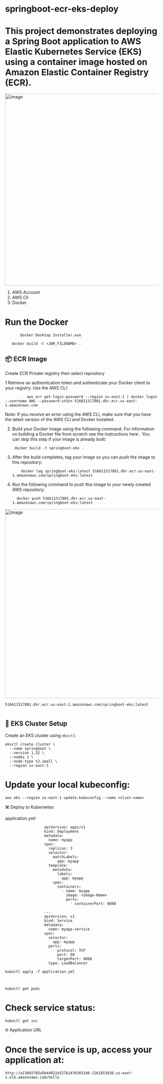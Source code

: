 # springboot-ecr-eks-deploy
# This project demonstrates deploying a Spring Boot application to AWS Elastic Kubernetes Service (EKS) using a container image hosted on Amazon Elastic Container Registry (ECR).


<img width="1215" height="632" alt="image" src="https://github.com/user-attachments/assets/0fd3d2e6-ed83-4c67-8538-fcfdb9ccbc93" />

1. AWS Account
2. AWS ClI
3. Docker

# Run the Docker
           Docker Desktop Installer.exe

       docker build -t <JAR_FILENAME> .


## 📦 ECR Image
Create ECR Private registry then select repository

 1 Retrieve an authentication token and authenticate your Docker client to your registry. Use the AWS CLI:

              aws ecr get-login-password --region us-east-1 | docker login --username AWS --password-stdin 516611517801.dkr.ecr.us-east-1.amazonaws.com
              
 Note: If you receive an error using the AWS CLI, make sure that you have the latest version of the AWS CLI and Docker installed.

 2.  Build your Docker image using the following command. For information on building a Docker file from scratch see the instructions here . You can skip this step if your image is already built:
    
          docker build -t springboot-eks .
          
 3. After the build completes, tag your image so you can push the image to this repository:

            docker tag springboot-eks:latest 516611517801.dkr.ecr.us-east-1.amazonaws.com/springboot-eks:latest
            
 4. Run the following command to push this image to your newly created AWS repository:

          docker push 516611517801.dkr.ecr.us-east-1.amazonaws.com/springboot-eks:latest



<img width="1821" height="623" alt="image" src="https://github.com/user-attachments/assets/22bf970a-59bb-4d16-9ad0-6afc97612492" />


```
516611517801.dkr.ecr.us-east-1.amazonaws.com/springboot-eks:latest


```
## 🚀 EKS Cluster Setup

Create an EKS cluster using `eksctl`:

```
eksctl create cluster \
  --name springboot \
  --version 1.32 \
  --nodes 1 \
  --node-type t2.small \
  --region us-east-1
```

# Update your local kubeconfig:

```
aws eks --region us-east-1 update-kubeconfig --name <clust-name>

```
🛠️ Deploy to Kubernetes

application.yml
                      
                      apiVersion: apps/v1
                      kind: Deployment
                      metadata:
                        name: myapp
                      spec:
                        replicas: 3
                        selector:
                          matchLabels:
                            app: myapp
                        template:
                          metadata:
                            labels:
                              app: myapp
                          spec:
                            containers:
                              - name: myapp
                                image: <Image-Name>
                                ports:
                                  - containerPort: 8080
                      
                      ---
                      apiVersion: v1
                      kind: Service
                      metadata:
                        name: myapp-service
                      spec:
                        selector:
                          app: myapp
                        ports:
                          - protocol: TCP
                            port: 80
                            targetPort: 8080
                        type: LoadBalancer



```
kubectl apply -f application.yml



```
```
kubectl get pods

```
# Check service status:

```
kubectl get svc

```
🌐 Application URL

# Once the service is up, access your application at:

```
http://a13892705a5b44922a527b24763031d6-1261853838.us-east-1.elb.amazonaws.com/hello
```





